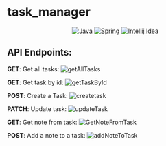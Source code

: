 # task_manager

<div align="center">

[![Java](https://img.shields.io/badge/Java-ED8B00?style=for-the-badge&logo=openjdk&logoColor=white)](Link)
[![Spring](https://img.shields.io/badge/Spring-6DB33F?style=for-the-badge&logo=spring&logoColor=white)](Link)
[![Intellij Idea](https://img.shields.io/badge/IntelliJ_IDEA-000000.svg?style=for-the-badge&logo=intellij-idea&logoColor=white)](Link)

</div>



## API Endpoints:

**GET**: Get all tasks: 
![getAllTasks](https://github.com/Marouane-Elgoumiri/task_manager/assets/96888594/65749e4d-65fb-4781-82ee-3b64a450354c)

**GET**: Get task by id:
![getTaskById](https://github.com/Marouane-Elgoumiri/task_manager/assets/96888594/3b8e4f04-fa89-4ff0-a43b-b6034a626c41)

**POST**: Create a Task:
![createtask](https://github.com/Marouane-Elgoumiri/task_manager/assets/96888594/01f64e4e-c98b-47bc-8e09-5ed708a252f7)

**PATCH**: Update task:
![updateTask](https://github.com/Marouane-Elgoumiri/task_manager/assets/96888594/34bfcb3c-4d7a-4c1e-a66e-ac141176b444)

**GET**: Get note from task:
![GetNoteFromTask](https://github.com/Marouane-Elgoumiri/task_manager/assets/96888594/02f390d6-c3db-40c7-b750-64cbf4318202)

**POST**: Add a note to a task:
![addNoteToTask](https://github.com/Marouane-Elgoumiri/task_manager/assets/96888594/da2e7919-af4f-4b69-a81b-db5d3877f46b)
